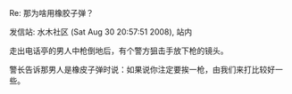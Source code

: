  Re: 那为啥用橡胶子弹？

发信站: 水木社区 (Sat Aug 30 20:57:51 2008), 站内



走出电话亭的男人中枪倒地后，有个警方狙击手放下枪的镜头。

警长告诉那男人是橡皮子弹时说：如果说你注定要挨一枪，由我们来打比较好一些。



